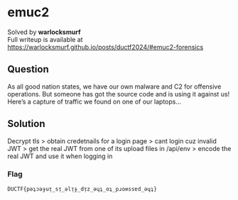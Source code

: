 # emuc2
Solved by **warlocksmurf**\
Full writeup is available at https://warlocksmurf.github.io/posts/ductf2024/#emuc2-forensics

## Question
As all good nation states, we have our own malware and C2 for offensive operations. But someone has got the source code and is using it against us! Here’s a capture of traffic we found on one of our laptops…

## Solution
Decrypt tls > obtain credetnails for a login page > cant login cuz invalid JWT > get the real JWT from one of its upload files in /api/env > encode the real JWT and use it when logging in

### Flag
`DUCTF{pǝʇɔǝɟuᴉ_sᴉ_ǝlᴉɟ_dᴉz_ǝɥʇ_oʇ_pɹoʍssɐd_ǝɥʇ}`
